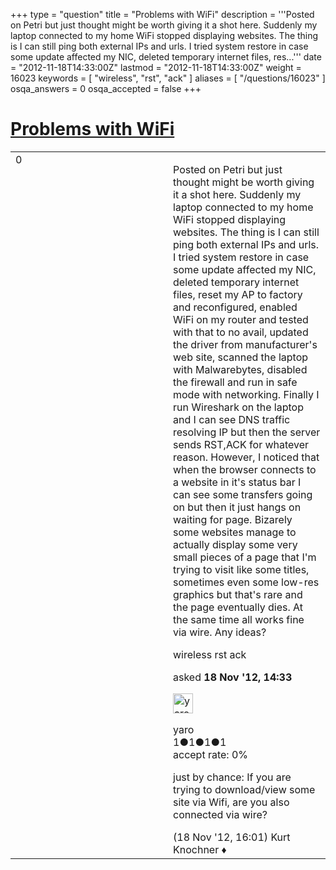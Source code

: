 +++
type = "question"
title = "Problems with WiFi"
description = '''Posted on Petri but just thought might be worth giving it a shot here. Suddenly my laptop connected to my home WiFi stopped displaying websites. The thing is I can still ping both external IPs and urls. I tried system restore in case some update affected my NIC, deleted temporary internet files, res...'''
date = "2012-11-18T14:33:00Z"
lastmod = "2012-11-18T14:33:00Z"
weight = 16023
keywords = [ "wireless", "rst", "ack" ]
aliases = [ "/questions/16023" ]
osqa_answers = 0
osqa_accepted = false
+++

<div class="headNormal">

# [Problems with WiFi](/questions/16023/problems-with-wifi)

</div>

<div id="main-body">

<div id="askform">

<table id="question-table" style="width:100%;"><colgroup><col style="width: 50%" /><col style="width: 50%" /></colgroup><tbody><tr class="odd"><td style="width: 30px; vertical-align: top"><div class="vote-buttons"><div id="post-16023-score" class="post-score" title="current number of votes">0</div><div id="favorite-count" class="favorite-count"></div></div></td><td><div id="item-right"><div class="question-body"><p>Posted on Petri but just thought might be worth giving it a shot here. Suddenly my laptop connected to my home WiFi stopped displaying websites. The thing is I can still ping both external IPs and urls. I tried system restore in case some update affected my NIC, deleted temporary internet files, reset my AP to factory and reconfigured, enabled WiFi on my router and tested with that to no avail, updated the driver from manufacturer's web site, scanned the laptop with Malwarebytes, disabled the firewall and run in safe mode with networking. Finally I run Wireshark on the laptop and I can see DNS traffic resolving IP but then the server sends RST,ACK for whatever reason. However, I noticed that when the browser connects to a website in it's status bar I can see some transfers going on but then it just hangs on waiting for page. Bizarely some websites manage to actually display some very small pieces of a page that I'm trying to visit like some titles, sometimes even some low-res graphics but that's rare and the page eventually dies. At the same time all works fine via wire. Any ideas?</p></div><div id="question-tags" class="tags-container tags">wireless rst ack</div><div id="question-controls" class="post-controls"></div><div class="post-update-info-container"><div class="post-update-info post-update-info-user"><p>asked <strong>18 Nov '12, 14:33</strong></p><img src="https://secure.gravatar.com/avatar/725114602e51dce3b97b31c0c0189764?s=32&amp;d=identicon&amp;r=g" class="gravatar" width="32" height="32" alt="yaro&#39;s gravatar image" /><p>yaro<br />
<span class="score" title="1 reputation points">1</span><span title="1 badges"><span class="badge1">●</span><span class="badgecount">1</span></span><span title="1 badges"><span class="silver">●</span><span class="badgecount">1</span></span><span title="1 badges"><span class="bronze">●</span><span class="badgecount">1</span></span><br />
<span class="accept_rate" title="Rate of the user&#39;s accepted answers">accept rate:</span> <span title="yaro has no accepted answers">0%</span></p></div></div><div id="comments-container-16023" class="comments-container"><span id="16027"></span><div id="comment-16027" class="comment"><div id="post-16027-score" class="comment-score"></div><div class="comment-text"><p>just by chance: If you are trying to download/view some site via Wifi, are you also connected via wire?</p></div><div id="comment-16027-info" class="comment-info"><span class="comment-age">(18 Nov '12, 16:01)</span> Kurt Knochner ♦</div></div></div><div id="comment-tools-16023" class="comment-tools"></div><div class="clear"></div><div id="comment-16023-form-container" class="comment-form-container"></div><div class="clear"></div></div></td></tr></tbody></table>

</div>

</div>

